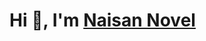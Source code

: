 <h1 align="left">Hi 👋, I'm <a href='https://naisan.netlify.app/' target='_blank'>Naisan Novel</a> </h1>
